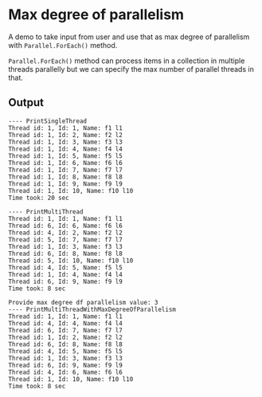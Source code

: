 # Max degree of parallelism

A demo to take input from user and use that as max degree of parallelism
with `Parallel.ForEach()` method.

`Parallel.ForEach()` method can process items in a collection in multiple
threads parallelly but we can specify the max number of parallel threads
in that.

## Output

```
---- PrintSingleThread
Thread id: 1, Id: 1, Name: f1 l1
Thread id: 1, Id: 2, Name: f2 l2
Thread id: 1, Id: 3, Name: f3 l3
Thread id: 1, Id: 4, Name: f4 l4
Thread id: 1, Id: 5, Name: f5 l5
Thread id: 1, Id: 6, Name: f6 l6
Thread id: 1, Id: 7, Name: f7 l7
Thread id: 1, Id: 8, Name: f8 l8
Thread id: 1, Id: 9, Name: f9 l9
Thread id: 1, Id: 10, Name: f10 l10
Time took: 20 sec

---- PrintMultiThread
Thread id: 1, Id: 1, Name: f1 l1
Thread id: 6, Id: 6, Name: f6 l6
Thread id: 4, Id: 2, Name: f2 l2
Thread id: 5, Id: 7, Name: f7 l7
Thread id: 1, Id: 3, Name: f3 l3
Thread id: 6, Id: 8, Name: f8 l8
Thread id: 5, Id: 10, Name: f10 l10
Thread id: 4, Id: 5, Name: f5 l5
Thread id: 1, Id: 4, Name: f4 l4
Thread id: 6, Id: 9, Name: f9 l9
Time took: 8 sec

Provide max degree df parallelism value: 3
---- PrintMultiThreadWithMaxDegreeOfParallelism
Thread id: 1, Id: 1, Name: f1 l1
Thread id: 4, Id: 4, Name: f4 l4
Thread id: 6, Id: 7, Name: f7 l7
Thread id: 1, Id: 2, Name: f2 l2
Thread id: 6, Id: 8, Name: f8 l8
Thread id: 4, Id: 5, Name: f5 l5
Thread id: 1, Id: 3, Name: f3 l3
Thread id: 6, Id: 9, Name: f9 l9
Thread id: 4, Id: 6, Name: f6 l6
Thread id: 1, Id: 10, Name: f10 l10
Time took: 8 sec
```